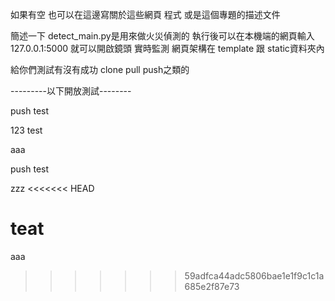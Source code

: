 如果有空 也可以在這邊寫關於這些網頁 程式 或是這個專題的描述文件

簡述一下 detect_main.py是用來做火災偵測的
執行後可以在本機端的網頁輸入127.0.0.1:5000 就可以開啟鏡頭 實時監測
網頁架構在 template 跟 static資料夾內


給你們測試有沒有成功 clone pull push之類的

---------以下開放測試--------

push test

123 test

aaa

push test

zzz
<<<<<<< HEAD

teat
=======
aaa
>>>>>>> 59adfca44adc5806bae1e1f9c1c1a685e2f87e73
